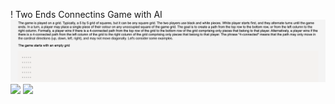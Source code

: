 ! Two Ends Connectins Game with AI
<img src=".\desc1.png">
<img src=".\ScreenShot-3.jpg">
<img src=".\Screenshot-4.jpg">
